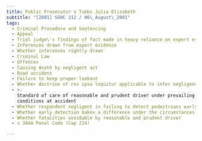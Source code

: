 ```yaml
---
title: Public Prosecutor v Tubbs Julia Elizabeth
subtitle: "[2001] SGHC 212 / 06\_August\_2001"
tags:
  - Criminal Procedure and Sentencing
  - Appeal
  - Trial judge\'s findings of fact made in heavy reliance on expert evidence
  - Inferences drawn from expert evidence
  - Whether inferences rightly drawn
  - Criminal Law
  - Offences
  - Causing death by negligent act
  - Road accident
  - Failure to keep proper lookout
  - Whether doctrine of res ipsa loquitur applicable to infer negligence
  - >-
    Standard of care of reasonable and prudent driver under prevailing
    conditions at accident
  - Whether respondent negligent in failing to detect pedestrians early enough
  - Whether early detection makes a difference under the circumstances
  - Whether fatalities avoidable by reasonable and prudent driver
  - s 304A Penal Code (Cap 224)

---
```


